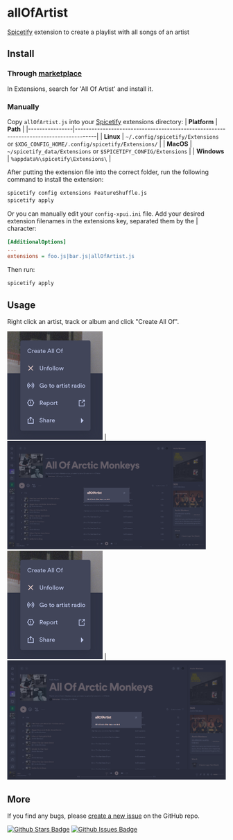 # allOfArtist
[Spicetify](https://github.com/khanhas/spicetify-cli) extension to create a playlist with all songs of an artist

## Install
### Through [marketplace](https://github.com/spicetify/spicetify-marketplace)
In Extensions, search for 'All Of Artist' and install it.

### Manually
Copy `allOfArtist.js` into your [Spicetify](https://github.com/khanhas/spicetify-cli) extensions directory:
| **Platform**   | **Path**                                                                             |
|----------------|--------------------------------------------------------------------------------------|
| **Linux**      | `~/.config/spicetify/Extensions` or `$XDG_CONFIG_HOME/.config/spicetify/Extensions/` |
| **MacOS**      | `~/spicetify_data/Extensions` or `$SPICETIFY_CONFIG/Extensions`                      |
| **Windows**    | `%appdata%\spicetify\Extensions\`                                                    |

After putting the extension file into the correct folder, run the following command to install the extension:

```sh
spicetify config extensions FeatureShuffle.js
spicetify apply
```

Or you can manually edit your `config-xpui.ini` file. Add your desired extension filenames in the extensions key, separated them by the | character:

```ini
[AdditionalOptions]
...
extensions = foo.js|bar.js|allOfArtist.js
```

Then run:

```sh
spicetify apply
```

## Usage
Right click an artist, track or album and click "Create All Of".

<img src='https://raw.githubusercontent.com/P4lmeiras/allOfArtist/main/allOfArtistMenu.png' height=250> | <img src='https://raw.githubusercontent.com/P4lmeiras/allOfArtist/main/allOfArtistModal.png' height=250>
![Screenshot Menu](allOfArtistMenu.png) | ![Screenshot Playlist](allOfArtistModal.png)

## More

If you find any bugs, please [create a new issue](https://github.com/P4lmeiras/allOfArtistissues/new) on the GitHub repo.

[![Github Stars Badge](https://img.shields.io/github/stars/P4lmeiras/allOfArtist?logo=github&style=flat&color=yellow)](https://github.com/P4lmeiras/allOfArtist/)
[![Github Issues Badge](https://img.shields.io/github/issues/P4lmeiras/allOfArtist?logo=github&style=flat&color=green)](https://github.com/P4lmeiras/allOfArtist/issues)
